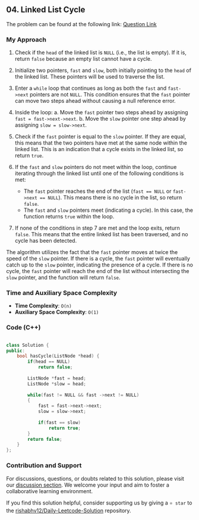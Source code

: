 ## 04. Linked List Cycle

The problem can be found at the following link: [Question Link](https://leetcode.com/problems/linked-list-cycle/)


### My Approach


1. Check if the `head` of the linked list is `NULL` (i.e., the list is empty). If it is, return `false` because an empty list cannot have a cycle.

2. Initialize two pointers, `fast` and `slow`, both initially pointing to the `head` of the linked list. These pointers will be used to traverse the list.

3. Enter a `while` loop that continues as long as both the `fast` and `fast->next` pointers are not `NULL`. This condition ensures that the `fast` pointer can move two steps ahead without causing a null reference error.

4. Inside the loop:
   a. Move the `fast` pointer two steps ahead by assigning `fast = fast->next->next`.
   b. Move the `slow` pointer one step ahead by assigning `slow = slow->next`.

5. Check if the `fast` pointer is equal to the `slow` pointer. If they are equal, this means that the two pointers have met at the same node within the linked list. This is an indication that a cycle exists in the linked list, so return `true`.

6. If the `fast` and `slow` pointers do not meet within the loop, continue iterating through the linked list until one of the following conditions is met:
   - The `fast` pointer reaches the end of the list (`fast == NULL` or `fast->next == NULL`). This means there is no cycle in the list, so return `false`.
   - The `fast` and `slow` pointers meet (indicating a cycle). In this case, the function returns `true` within the loop.

7. If none of the conditions in step 7 are met and the loop exits, return `false`. This means that the entire linked list has been traversed, and no cycle has been detected.

The algorithm utilizes the fact that the `fast` pointer moves at twice the speed of the `slow` pointer. If there is a cycle, the `fast` pointer will eventually catch up to the `slow` pointer, indicating the presence of a cycle. If there is no cycle, the `fast` pointer will reach the end of the list without intersecting the `slow` pointer, and the function will return `false`.

### Time and Auxiliary Space Complexity

- **Time Complexity**: `O(n)` 
- **Auxiliary Space Complexity**: `O(1)`


### Code (C++)

```cpp

class Solution {
public:
    bool hasCycle(ListNode *head) {
        if(head == NULL)
            return false;
        
        ListNode *fast = head;
        ListNode *slow = head;
    
        while(fast != NULL && fast ->next != NULL)
        {
            fast = fast->next->next;
            slow = slow->next;
            
            if(fast == slow)
                return true;
        }
        return false;
    }
};

```

### Contribution and Support

For discussions, questions, or doubts related to this solution, please visit our [discussion section](https://leetcode.com/discuss/general-discussion). We welcome your input and aim to foster a collaborative learning environment.

If you find this solution helpful, consider supporting us by giving a `⭐ star` to the [rishabhv12/Daily-Leetcode-Solution](https://github.com/rishabhv12/Daily-Leetcode-Solution) repository.